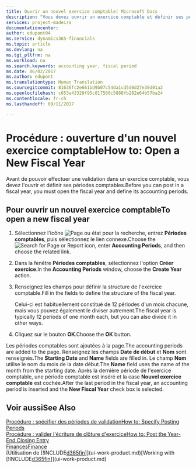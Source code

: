 ```yaml
---
title: Ouvrir un nouvel exercice comptable| Microsoft Docs
description: "Vous devez ouvrir un exercice comptable et définir ses périodes comptables avant de pouvoir y effectuer une validation."
services: project-madeira
documentationcenter: 
author: edupont04
ms.service: dynamics365-financials
ms.topic: article
ms.devlang: na
ms.tgt_pltfrm: na
ms.workload: na
ms.search.keywords: accounting year, fiscal period
ms.date: 06/02/2017
ms.author: edupont
ms.translationtype: Human Translation
ms.sourcegitcommit: 81636fc2e661bd9b07c54da1cd5d0d27e30d01a2
ms.openlocfilehash: c653a43329f95c817560c5888fb282e64b57ba24
ms.contentlocale: fr-ch
ms.lasthandoff: 09/11/2017

---
```

# <a name="how-to-open-a-new-fiscal-year"></a><span data-ttu-id="f750d-103">Procédure : ouverture d'un nouvel exercice comptable</span><span class="sxs-lookup"><span data-stu-id="f750d-103">How to: Open a New Fiscal Year</span></span>
<span data-ttu-id="f750d-104">Avant de pouvoir effectuer une validation dans un exercice comptable, vous devez l'ouvrir et définir ses périodes comptables.</span><span class="sxs-lookup"><span data-stu-id="f750d-104">Before you can post in a fiscal year, you must open the fiscal year and define its accounting periods.</span></span>

## <a name="to-open-a-new-fiscal-year"></a><span data-ttu-id="f750d-105">Pour ouvrir un nouvel exercice comptable</span><span class="sxs-lookup"><span data-stu-id="f750d-105">To open a new fiscal year</span></span>
1. <span data-ttu-id="f750d-106">Sélectionnez l'icône ![Page ou état pour la recherche](media/ui-search/search_small.png "Page ou état pour la recherche"), entrez **Périodes comptables**, puis sélectionnez le lien connexe.</span><span class="sxs-lookup"><span data-stu-id="f750d-106">Choose the ![Search for Page or Report](media/ui-search/search_small.png "Search for Page or Report icon") icon, enter **Accounting Periods**, and then choose the related link.</span></span>
2. <span data-ttu-id="f750d-107">Dans la fenêtre **Périodes comptables**, sélectionnez l'option **Créer exercice**.</span><span class="sxs-lookup"><span data-stu-id="f750d-107">In the **Accounting Periods** window, choose the **Create Year** action.</span></span>
3. <span data-ttu-id="f750d-108">Renseignez les champs pour définir la structure de l'exercice comptable.</span><span class="sxs-lookup"><span data-stu-id="f750d-108">Fill in the fields to define the structure of the fiscal year.</span></span>

    <span data-ttu-id="f750d-109">Celui-ci est habituellement constitué de 12 périodes d'un mois chacune, mais vous pouvez également le diviser autrement.</span><span class="sxs-lookup"><span data-stu-id="f750d-109">The fiscal year is typically 12 periods of one month each, but you can also divide it in other ways.</span></span>
4. <span data-ttu-id="f750d-110">Cliquez sur le bouton **OK**.</span><span class="sxs-lookup"><span data-stu-id="f750d-110">Choose the **OK** button.</span></span>

<span data-ttu-id="f750d-111">Les périodes comptables sont ajoutées à la page.</span><span class="sxs-lookup"><span data-stu-id="f750d-111">The accounting periods are added to the page.</span></span> <span data-ttu-id="f750d-112">Renseignez les champs **Date de début** et **Nom** sont renseignés.</span><span class="sxs-lookup"><span data-stu-id="f750d-112">The **Starting Date** and **Name** fields are filled in.</span></span> <span data-ttu-id="f750d-113">Le champ **Nom** utilise le nom du mois de la date début.</span><span class="sxs-lookup"><span data-stu-id="f750d-113">The **Name** field uses the name of the month from the starting date.</span></span> <span data-ttu-id="f750d-114">Après la dernière période de l'exercice comptable, une période comptable est inséré et la case **Nouvel exercice comptable** est cochée.</span><span class="sxs-lookup"><span data-stu-id="f750d-114">After the last period in the fiscal year, an accounting period is inserted and the **New Fiscal Year** check box is selected.</span></span>

## <a name="see-also"></a><span data-ttu-id="f750d-115">Voir aussi</span><span class="sxs-lookup"><span data-stu-id="f750d-115">See Also</span></span>
[<span data-ttu-id="f750d-116">Procédure : spécifier des périodes de validation</span><span class="sxs-lookup"><span data-stu-id="f750d-116">How to: Specify Posting Periods</span></span>](finance-how-specify-posting-periods.md)  
[<span data-ttu-id="f750d-117">Procédure : valider l'écriture de clôture d'exercice</span><span class="sxs-lookup"><span data-stu-id="f750d-117">How to: Post the Year-End Closing Entry</span></span>](year-how-post-year-end-close-entry.md)  
[<span data-ttu-id="f750d-118">Finances</span><span class="sxs-lookup"><span data-stu-id="f750d-118">Finance</span></span>](finance.md)  
<span data-ttu-id="f750d-119">[Utilisation de [!INCLUDE[d365fin](includes/d365fin_md.md)]](ui-work-product.md)</span><span class="sxs-lookup"><span data-stu-id="f750d-119">[Working with [!INCLUDE[d365fin](includes/d365fin_md.md)]](ui-work-product.md)</span></span>

